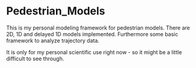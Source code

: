 # Pedestrian_Models
This is my personal modeling framework for pedestrian models. There are 2D, 1D and delayed 1D models implemented. Furthermore some basic framework to analyze trajectory data.

It is only for my personal scientific use right now - so it might be a little difficult to see through.
